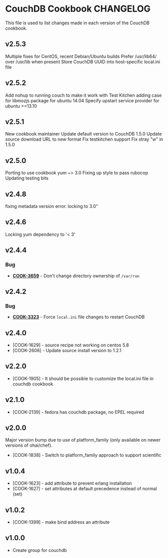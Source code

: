 CouchDB Cookbook CHANGELOG
==========================
This file is used to list changes made in each version of the CouchDB cookbook.

v2.5.3
------
Multiple fixes for CentOS, recent Debian/Ubuntu builds
Prefer /usr/lib64/ over /usr/lib when present
Store CouchDB UUID into host-specific local.ini file

v2.5.2
------
Add nohup to running couch to make it work with Test Kitchen
adding case for libmozjs package for ubuntu 14.04
Specify upstart service provider for ubuntu >=13.10


v2.5.1
------
New cookbook maintainer
Update default version to CouchDB 1.5.0
Update source download URL to new format
Fix testkitchen support
Fix stray "w" in 1.5.0


v2.5.0
------
Porting to use cookbook yum ~> 3.0
Fixing up style to pass rubocop
Updating testing bits


v2.4.8
------
fixing metadata version error. locking to 3.0"


v2.4.6
------
Locking yum dependency to '< 3'


v2.4.4
------
### Bug
- **[COOK-3659](https://tickets.opscode.com/browse/COOK-3659)** - Don't change directory ownership of `/var/run`

v2.4.2
------
### Bug
- **[COOK-3323](https://tickets.opscode.com/browse/COOK-3323)** - Force `local.ini` file changes to restart CouchDB

v2.4.0
------
- [COOK-1629] - source recipe not working on centos 5.8
- [COOK-2608] - Update source install version to 1.2.1

v2.2.0
------
- [COOK-1905] - It should be possible to customize the local.ini file in couchdb cookbook

v2.1.0
------
- [COOK-2139] - fedora has couchdb package, no EPEL required

v2.0.0
------
Major version bump due to use of platform_family (only available on newer versions of ohai/chef).

- [COOK-1838] - Switch to platform_family approach to support scientific

v1.0.4
------
- [COOK-1623] - add attribute to prevent erlang installation
- [COOK-1627] - set attributes at default precedence instead of normal (set)

v1.0.2
------
- [COOK-1399] - make bind address an attribute

v1.0.0
------
- Create group for couchdb
